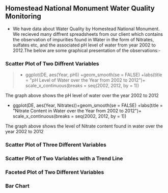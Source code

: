 ## Homestead National Monument Water Quality Monitoring
* We have data about Water Quality by Homestead National Monument. We recieved many diffrent spreadsheets from our client which contains the observation of impurities found in Water in the form of Nitrates, sulfates etc, and the associated pH level of water from year 2002 to 2012.The below are some graphical presentation of the observations:-

### Scatter Plot of Two Diffrent Variables
> * ggplot(DE, aes(Year, pH)) +geom_smooth(se = FALSE) +labs(title = "pH Level of Water over the Year from 2002 to 2012")+ scale_x_continuous(breaks = seq(2002, 2012, by = 1))

The graph above shows the pH level of water over the year 2002 to 2012

* ggplot(DE, aes(Year, Nitrates))+geom_smooth(se = FALSE) +labs(title = "Nitrate Content in Water over the Year from 2002 to 2012")+ scale_x_continuous(breaks = seq(2002, 2012, by = 1))

The graph above shows the level of Nitrate content found in water over the year 2002 to 2012


### Scatter Plot of Three Different Variables


### Scatter Plot of Two Variables with a Trend Line


### Faceted Plot of Two Different Variables


### Bar Chart
